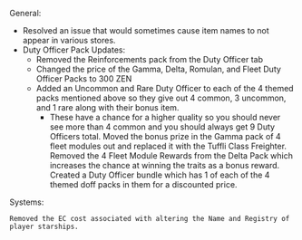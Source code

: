 General:

   * Resolved an issue that would sometimes cause item names to not appear in various stores.
   * Duty Officer Pack Updates:
      *  Removed the Reinforcements pack from the Duty Officer tab
      *  Changed the price of the Gamma, Delta, Romulan, and Fleet Duty Officer Packs to 300 ZEN
      *  Added an Uncommon and Rare Duty Officer to each of the 4 themed packs mentioned above so they give out 4 common, 3 uncommon, and 1 rare along with their bonus item.
          *  These have a chance for a higher quality so you should never see more than 4 common and you should always get 9 Duty Officers total.
        Moved the bonus prize in the Gamma pack of 4 fleet modules out and replaced it with the Tuffli Class Freighter.
        Removed the 4 Fleet Module Rewards from the Delta Pack which increases the chance at winning the traits as a bonus reward.
        Created a Duty Officer bundle which has 1 of each of the 4 themed doff packs in them for a discounted price.

 
Systems:

    Removed the EC cost associated with altering the Name and Registry of player starships.